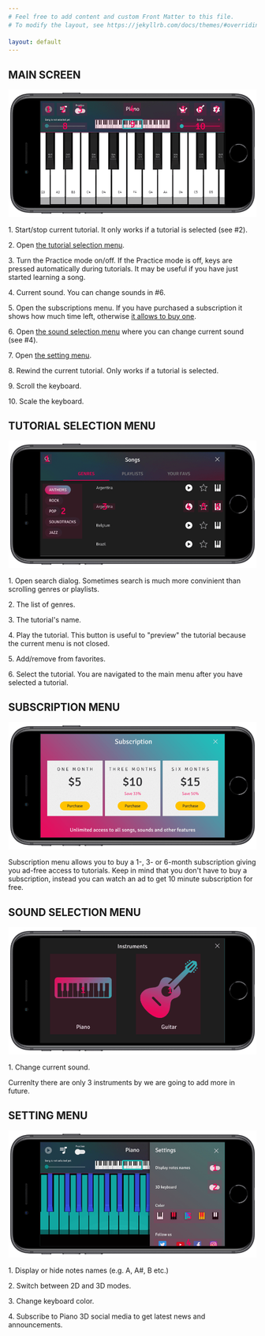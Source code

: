 ```yaml
---
# Feel free to add content and custom Front Matter to this file.
# To modify the layout, see https://jekyllrb.com/docs/themes/#overriding-theme-defaults

layout: default
---
```


<div>
    <article class="container col-10 col-md-6 privacy-policy p-4">
      <h1 class="mb-3">MAIN SCREEN</h1>
      <div class="row justify-content-center mb-3">
        <div class="col-12 col-md-10">
          <img
            class="img-fluid"
            src="/public/images/help/mainScreenHelp.png"
            alt="piano 3d main screen help"
          />
        </div>
      </div>
      <p>
        <span class="contrastGreen">1.</span> Start/stop current tutorial. It
        only works if a tutorial is selected (see #2).
      </p>
      <p>
        <span class="contrastGreen">2.</span> Open
        <a href="#tutorialSelection">the tutorial selection menu</a>.
      </p>
      <p>
        <span class="contrastGreen">3.</span> Turn the Practice mode on/off. If
        the Practice mode is off, keys are pressed automatically during
        tutorials. It may be useful if you have just started learning a song.
      </p>
      <p>
        <span class="contrastGreen">4.</span> Current sound. You can change
        sounds in #6.
      </p>
      <p>
        <span class="contrastGreen">5.</span> Open the subscriptions menu. If
        you have purchased a subscription it shows how much time left, otherwise
        <a href="#subscriptionMenu"> it allows to buy one</a>.
      </p>
      <p>
        <span class="contrastGreen">6.</span> Open
        <a href="#soundSelection">the sound selection menu</a> where you can
        change current sound (see #4).
      </p>
      <p>
        <span class="contrastGreen">7.</span> Open
        <a href="#settingsMenu">the setting menu</a>.
      </p>
      <p>
        <span class="contrastGreen">8.</span> Rewind the current tutorial. Only
        works if a tutorial is selected.
      </p>
      <p><span class="contrastGreen">9.</span> Scroll the keyboard.</p>
      <p class="mb-0">
        <span class="contrastGreen">10.</span> Scale the keyboard.
      </p>
    </article>
    <article
      class="container col-10 col-md-6 privacy-policy p-4 mt-5"
      id="tutorialSelection"
    >
      <h1 class="mb-3">TUTORIAL SELECTION MENU</h1>
      <div class="row justify-content-center mb-3">
        <div class="col-12 col-md-10">
          <img
            class="img-fluid"
            src="/public/images/help/tutorialsScreenHelp.png"
            alt="piano 3d tutorial selection screen help"
          />
        </div>
      </div>
      <p>
        <span class="contrastGreen">1.</span> Open search dialog. Sometimes
        search is much more convinient than scrolling genres or playlists.
      </p>
      <p><span class="contrastGreen">2.</span> The list of genres.</p>
      <p><span class="contrastGreen">3.</span> The tutorial's name.</p>
      <p>
        <span class="contrastGreen">4.</span> Play the tutorial. This button is
        useful to "preview" the tutorial because the current menu is not closed.
      </p>
      <p><span class="contrastGreen">5.</span> Add/remove from favorites.</p>
      <p class="mb-0">
        <span class="contrastGreen">6.</span> Select the tutorial. You are
        navigated to the main menu after you have selected a tutorial.
      </p>
    </article>
    <article
      class="container col-10 col-md-6 privacy-policy p-4 mt-5"
      id="subscriptionMenu"
    >
      <h1 class="mb-3">SUBSCRIPTION MENU</h1>
      <div class="row justify-content-center mb-3">
        <div class="col-12 col-md-10">
          <img
            class="img-fluid"
            src="/public/images/help/subscriptionScreenHelp.png"
            alt="piano 3d subscription screen help"
          />
        </div>
      </div>
      <p class="mb-0">
        Subscription menu allows you to buy a 1-, 3- or 6-month subscription
        giving you ad-free access to tutorials. Keep in mind that you don't have
        to buy a subscription, instead you can watch an ad to get 10 minute
        subscription for free.
      </p>
    </article>
    <article
      class="container col-10 col-md-6 privacy-policy p-4 mt-5"
      id="soundSelection"
    >
      <h1 class="mb-3">SOUND SELECTION MENU</h1>
      <div class="row justify-content-center mb-3">
        <div class="col-12 col-md-10">
          <img
            class="img-fluid"
            src="/public/images/help/soundSelectionHelp.png"
            alt="piano 3d sound selection screen help"
          />
        </div>
      </div>
      <p><span class="contrastGreen">1.</span> Change current sound.</p>
      <p class="mb-0">
        Currenlty there are only 3 instruments by we are going to add more in
        future.
      </p>
    </article>
    <article
      class="container col-10 col-md-6 privacy-policy p-4 mt-5"
      id="settingsMenu"
    >
      <h1 class="mb-3">SETTING MENU</h1>
      <div class="row justify-content-center mb-3">
        <div class="col-12 col-md-10">
          <img
            class="img-fluid"
            src="/public/images/help/settingsMenuHelp.png"
            alt="piano 3d settings screen help"
          />
        </div>
      </div>
      <p>
        <span class="contrastGreen">1.</span> Display or hide notes names (e.g.
        A, A#, B etc.)
      </p>
      <p>
        <span class="contrastGreen">2.</span> Switch between 2D and 3D modes.
      </p>
      <p><span class="contrastGreen">3.</span> Change keyboard color.</p>
      <p class="mb-0">
        <span class="contrastGreen">4.</span> Subscribe to Piano 3D social media
        to get latest news and announcements.
      </p>
    </article>
</div>

